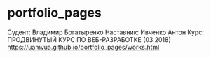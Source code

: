 # portfolio_pages
Судент: Владимир Богатыренко Наставник: Ивченко Антон Курс: ПРОДВИНУТЫЙ КУРС ПО ВЕБ-РАЗРАБОТКЕ (03.2018)
https://uamvua.github.io/portfolio_pages/works.html
